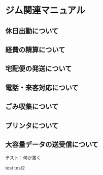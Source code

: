 # ジム関連マニュアル
## 休日出勤について
## 経費の精算について
## 宅配便の発送について
## 電話・来客対応について
## ごみ収集について
## プリンタについて
## 大容量データの送受信について

テスト：何か書く

test
test2
